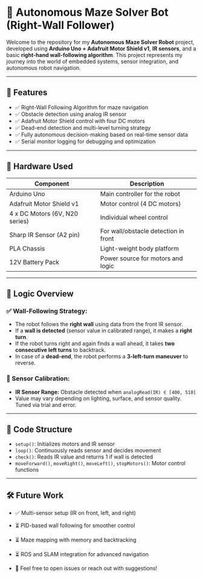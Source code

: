 # 🤖 Autonomous Maze Solver Bot (Right-Wall Follower)

Welcome to the repository for my **Autonomous Maze Solver Robot** project, developed using **Arduino Uno + Adafruit Motor Shield v1**, **IR sensors**, and a basic **right-hand wall-following algorithm**. This project represents my journey into the world of embedded systems, sensor integration, and autonomous robot navigation.

---

## 🚀 Features

- ✅ Right-Wall Following Algorithm for maze navigation  
- ✅ Obstacle detection using analog IR sensor  
- ✅ Adafruit Motor Shield control with four DC motors  
- ✅ Dead-end detection and multi-level turning strategy  
- ✅ Fully autonomous decision-making based on real-time sensor data  
- ✅ Serial monitor logging for debugging and optimization

---

## 🔧 Hardware Used

| Component              | Description                                      |
|------------------------|--------------------------------------------------|
| Arduino Uno            | Main controller for the robot                    |
| Adafruit Motor Shield v1 | Motor control (4 DC motors)                     |
| 4 x DC Motors (6V, N20 series) | Individual wheel control               |
| Sharp IR Sensor (A2 pin) | For wall/obstacle detection in front           |
| PLA Chassis    | Light-weight body platform                      |
| 12V Battery Pack       | Power source for motors and logic               |

---

## 🧠 Logic Overview

### ✅ Wall-Following Strategy:
- The robot follows the **right wall** using data from the front IR sensor.
- If a **wall is detected** (sensor value in calibrated range), it makes a **right turn**.
- If the robot turns right and again finds a wall ahead, it takes **two consecutive left turns** to backtrack.
- In case of a **dead-end**, the robot performs a **3-left-turn maneuver** to reverse.

### 🧪 Sensor Calibration:
- **IR Sensor Range:** Obstacle detected when `analogRead(IR) ∈ [400, 510]`
- Value may vary depending on lighting, surface, and sensor quality. Tuned via trial and error.

---

## 🧾 Code Structure

- `setup()`: Initializes motors and IR sensor
- `loop()`: Continuously reads sensor and decides movement
- `check()`: Reads IR value and returns 1 if wall is detected
- `moveForward()`, `moveRight()`, `moveLeft()`, `stopMotors()`: Motor control functions

---

## 🛠️ Future Work

- ✅ Multi-sensor setup (IR on front, left, and right)
- ⏳ PID-based wall following for smoother control
- ⏳ Maze mapping with memory and backtracking
- ⏳ ROS and SLAM integration for advanced navigation
 
- 💬 Feel free to open issues or reach out with suggestions!
